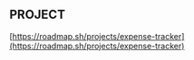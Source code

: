 ## PROJECT

[https://roadmap.sh/projects/expense-tracker](https://roadmap.sh/projects/expense-tracker)